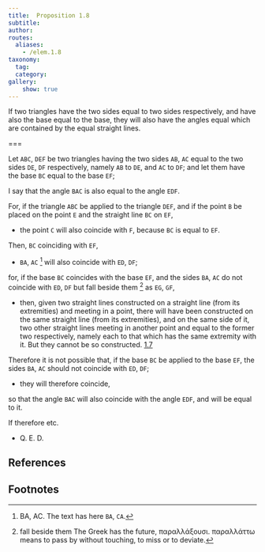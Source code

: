 ```yaml
---
title:  Proposition 1.8
subtitle:
author:
routes:
  aliases:
    - /elem.1.8
taxonomy:
  tag:
  category:
gallery:
    show: true
---
```


If two triangles have the two sides equal to two sides respectively, and have also the base equal to the base, they will also have the angles equal which are contained by the equal straight lines. 

===

Let `ABC`, `DEF` be two triangles having the two sides `AB`, `AC` equal to the two sides `DE`, `DF` respectively, namely `AB` to `DE`, and `AC` to `DF`; and let them have the base `BC` equal to the base `EF`;

I say that the angle `BAC` is also equal to the angle `EDF`.

For, if the triangle `ABC` be applied to the triangle `DEF`, and if the point `B` be placed on the point `E` and the straight line `BC` on `EF`, 

- the point `C` will also coincide with `F`, because `BC` is equal to `EF`.

Then, `BC` coinciding with `EF`, 

- `BA`, `AC` [^1] will also coincide with `ED`, `DF`;

for, if the base `BC` coincides with the base `EF`, and the sides `BA`, `AC` do not coincide with `ED`, `DF` but fall beside them [^2] as `EG`, `GF`, 

- then, given two straight lines constructed on a straight line (from its extremities) and meeting in a point, there will have been constructed on the same straight line (from its extremities), and on the same side of it, two other straight lines meeting in another point and equal to the former two respectively, namely each to that which has the same extremity with it. But they cannot be so constructed. [1.7]

Therefore it is not possible that, if the base `BC` be applied to the base `EF`, the sides `BA`, `AC` should not coincide with `ED`, `DF`; 

- they will therefore coincide,

so that the angle `BAC` will also coincide with the angle `EDF`, and will be equal to it.

If therefore etc.

- Q. E. D.

## References

[1.7]: /elem.1.7 "Book 1 - Proposition 7"

## Footnotes

[^1]: BA, AC.
    The text has here <quote>`BA`, `CA`.</quote>

[^2]: fall beside them
    The Greek has the future, <foreign lang="greek">παραλλάξουσι. παραλλάττω</foreign> means <quote>to pass by without touching,</quote> <quote>to miss</quote> or <quote>to deviate.</quote>


